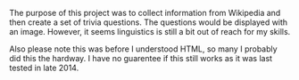 The purpose of this project was to collect information from Wikipedia and then create a set of trivia questions. The questions would be displayed with an image. However, it seems linguistics is still a bit out of reach for my skills.

Also please note this was before I understood HTML, so many I probably did this the hardway. I have no guarentee if this still works as it was last tested in late 2014.
